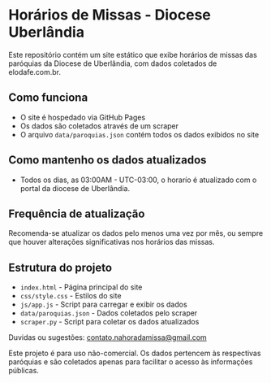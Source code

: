 # Horários de Missas - Diocese Uberlândia

Este repositório contém um site estático que exibe horários de missas das paróquias da Diocese de Uberlândia, com dados coletados de elodafe.com.br.

## Como funciona

- O site é hospedado via GitHub Pages
- Os dados são coletados através de um scraper
- O arquivo `data/paroquias.json` contém todos os dados exibidos no site

## Como mantenho os dados atualizados

- Todos os dias, as 03:00AM - UTC-03:00, o horarío é atualizado com o portal da diocese de Uberlândia.

## Frequência de atualização

Recomenda-se atualizar os dados pelo menos uma vez por mês, ou sempre que houver alterações significativas nos horários das missas.

## Estrutura do projeto

- `index.html` - Página principal do site
- `css/style.css` - Estilos do site
- `js/app.js` - Script para carregar e exibir os dados
- `data/paroquias.json` - Dados coletados pelo scraper
- `scraper.py` - Script para coletar os dados atualizados

Duvidas ou sugestões: contato.nahoradamissa@gmail.com

Este projeto é para uso não-comercial. Os dados pertencem às respectivas paróquias e são coletados apenas para facilitar o acesso às informações públicas.
